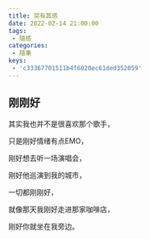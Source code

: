 ```yaml
---
title: 突有其感
date: 2022-02-14 21:00:00
tags:
 - 隨感
categories: 
 - 隨筆
keys:
 - 'c33367701511b4f6020ec61ded352059'
---
```


## 刚刚好

其实我也并不是很喜欢那个歌手，

只是刚好情绪有点EMO，

刚好想去听一场演唱会，

刚好他巡演到我的城市，

一切都刚刚好，

就像那天我刚好走进那家咖啡店，

刚好你就坐在我旁边。